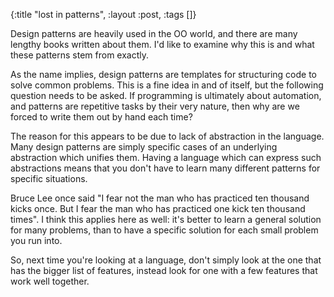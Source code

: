 {:title "lost in patterns", :layout :post, :tags []}

Design patterns are heavily used in the OO world, and there are many lengthy books written about them. I'd like to examine why this is and what these patterns stem from exactly. 

As the name implies, design patterns are templates for structuring code to solve common problems. This is a fine idea in and of itself, but the following question needs to be asked. If programming is ultimately about automation, and patterns are repetitive tasks by their very nature, then why are we forced to write them out by hand each time?

The reason for this appears to be due to lack of abstraction in the language. Many design patterns are simply specific cases of an underlying abstraction which unifies them. Having a language which can express such abstractions means that you don't have to learn many different patterns for specific situations. 

Bruce Lee once said "I fear not the man who has practiced ten thousand kicks once. But I fear the man who has practiced one kick ten thousand times". I think this applies here as well: it's better to learn a general solution for many problems, than to have a specific solution for each small problem you run into.

So, next time you're looking at a language, don't simply look at the one that has the bigger list of features, instead look for one with a few features that work well together.